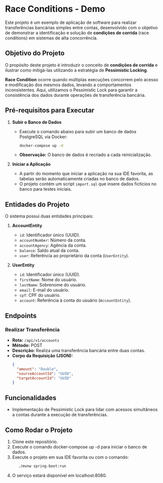 # Race Conditions - Demo

Este projeto é um exemplo de aplicação de software para realizar transferências bancárias simples entre contas, desenvolvido com o objetivo de demonstrar a identificação e solução de **condições de corrida** (race conditions) em sistemas de alta concorrência.

## Objetivo do Projeto

O propósito deste projeto é introduzir o conceito de **condições de corrida** e ilustrar como mitigá-las utilizando a estratégia de **Pessimistic Locking**.

**Race Condition** ocorre quando múltiplas execuções concorrem pelo acesso e modificação dos mesmos dados, levando a comportamentos inconsistentes. Aqui, utilizamos o Pessimistic Lock para garantir a consistência dos dados durante operações de transferência bancária.

## Pré-requisitos para Executar

1. **Subir o Banco de Dados**
    - Execute o comando abaixo para subir um banco de dados PostgreSQL via Docker:
      ```bash
      docker-compose up -d
      ```
    - **Observação:** O banco de dados é recriado a cada reinicialização.

2. **Iniciar a Aplicação**
    - A partir do momento que iniciar a aplicação na sua IDE favorita, as tabelas serão automaticamente criadas no banco de dados.
    - O projeto contém um script `import.sql` que insere dados fictícios no banco para testes iniciais.

## Entidades do Projeto

O sistema possui duas entidades principais:

1. **AccountEntity**
    - `id`: Identificador único (UUID).
    - `accountNumber`: Número da conta.
    - `accountAgency`: Agência da conta.
    - `balance`: Saldo atual da conta.
    - `user`: Referência ao proprietário da conta (`UserEntity`).

2. **UserEntity**
    - `id`: Identificador único (UUID).
    - `firstName`: Nome do usuário.
    - `lastName`: Sobrenome do usuário.
    - `email`: E-mail do usuário.
    - `cpf`: CPF do usuário.
    - `account`: Referência à conta do usuário (`AccountEntity`).

## Endpoints

### Realizar Transferência

- **Rota:** `/api/v1/accounts`
- **Método:** POST
- **Descrição:** Realiza uma transferência bancária entre duas contas.
- **Corpo da Requisição (JSON):**
  ```json
  {
    "amount": "Double",
    "sourceAccountId": "UUID",
    "targetAccountId": "UUID"
  }


## Funcionalidades

- Implementação de Pessimistic Lock para lidar com acessos simultâneos a contas durante a execução de transferências.

## Como Rodar o Projeto

1. Clone este repositório.
2. Execute o comando docker-compose up -d para iniciar o banco de dados.
3. Execute o projeto em sua IDE favorita ou com o comando:
```bash
      ./mvnw spring-boot:run
```
4. O serviço estará disponível em localhost:8080.


